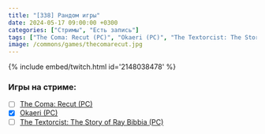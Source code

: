 ```yaml
---
title: "[338] Рандом игры"
date: 2024-05-17 09:00:00 +0300
categories: ["Стримы", "Есть запись"]
tags: ["The Coma: Recut (PC)", "Okaeri (PC)", "The Textorcist: The Story of Ray Bibbia (PC)", "Игра пройдена"]
image: /commons/games/thecomarecut.jpg
---
```


{% include embed/twitch.html id='2148038478' %}

### Игры на стриме:
+ [ ] [The Coma: Recut (PC)](/tags/the-coma-recut-pc)
+ [x] [Okaeri (PC)](/tags/okaeri-pc)
+ [ ] [The Textorcist: The Story of Ray Bibbia (PC)](/tags/the-textorcist-the-story-of-ray-bibbia-pc)

